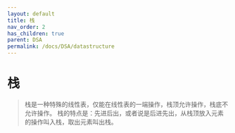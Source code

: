 ```yaml
---
layout: default
title: 栈
nav_order: 2
has_children: true
parent: DSA
permalink: /docs/DSA/datastructure
---
```


# 栈

> 栈是一种特殊的线性表，仅能在线性表的一端操作，栈顶允许操作，栈底不允许操作。 栈的特点是：先进后出，或者说是后进先出，从栈顶放入元素的操作叫入栈，取出元素叫出栈。